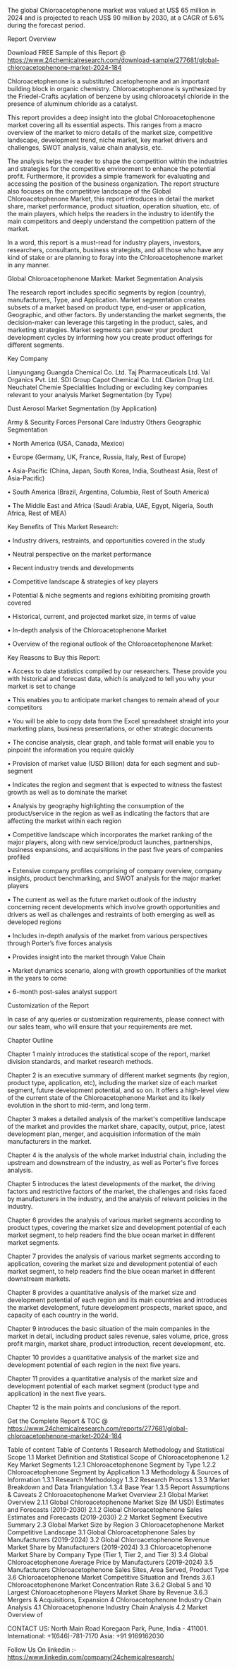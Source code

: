 The global Chloroacetophenone market was valued at US$ 65 million in 2024 and is projected to reach US$ 90 million by 2030, at a CAGR of 5.6% during the forecast period.

Report Overview

Download FREE Sample of this Report @ https://www.24chemicalresearch.com/download-sample/277681/global-chloroacetophenone-market-2024-184

Chloroacetophenone is a substituted acetophenone and an important building block in organic chemistry. Chloroacetophenone is synthesized by the Friedel-Crafts acylation of benzene by using chloroacetyl chloride in the presence of aluminum chloride as a catalyst.

This report provides a deep insight into the global Chloroacetophenone market covering all its essential aspects. This ranges from a macro overview of the market to micro details of the market size, competitive landscape, development trend, niche market, key market drivers and challenges, SWOT analysis, value chain analysis, etc.

The analysis helps the reader to shape the competition within the industries and strategies for the competitive environment to enhance the potential profit. Furthermore, it provides a simple framework for evaluating and accessing the position of the business organization. The report structure also focuses on the competitive landscape of the Global Chloroacetophenone Market, this report introduces in detail the market share, market performance, product situation, operation situation, etc. of the main players, which helps the readers in the industry to identify the main competitors and deeply understand the competition pattern of the market.

In a word, this report is a must-read for industry players, investors, researchers, consultants, business strategists, and all those who have any kind of stake or are planning to foray into the Chloroacetophenone market in any manner.

Global Chloroacetophenone Market: Market Segmentation Analysis

The research report includes specific segments by region (country), manufacturers, Type, and Application. Market segmentation creates subsets of a market based on product type, end-user or application, Geographic, and other factors. By understanding the market segments, the decision-maker can leverage this targeting in the product, sales, and marketing strategies. Market segments can power your product development cycles by informing how you create product offerings for different segments.

Key Company

Lianyungang Guangda Chemical Co. Ltd.
Taj Pharmaceuticals Ltd.
Val Organics Pvt. Ltd.
SDI Group
Capot Chemical Co. Ltd.
Clarion Drug Ltd.
Neuchatel Chemie Specialities
Including or excluding key companies relevant to your analysis
Market Segmentation (by Type)

Dust
Aerosol
Market Segmentation (by Application)

Army & Security Forces
Personal Care Industry
Others
Geographic Segmentation

• North America (USA, Canada, Mexico)

• Europe (Germany, UK, France, Russia, Italy, Rest of Europe)

• Asia-Pacific (China, Japan, South Korea, India, Southeast Asia, Rest of Asia-Pacific)

• South America (Brazil, Argentina, Columbia, Rest of South America)

• The Middle East and Africa (Saudi Arabia, UAE, Egypt, Nigeria, South Africa, Rest of MEA)

Key Benefits of This Market Research:

• Industry drivers, restraints, and opportunities covered in the study

• Neutral perspective on the market performance

• Recent industry trends and developments

• Competitive landscape & strategies of key players

• Potential & niche segments and regions exhibiting promising growth covered

• Historical, current, and projected market size, in terms of value

• In-depth analysis of the Chloroacetophenone Market

• Overview of the regional outlook of the Chloroacetophenone Market:

Key Reasons to Buy this Report:

• Access to date statistics compiled by our researchers. These provide you with historical and forecast data, which is analyzed to tell you why your market is set to change

• This enables you to anticipate market changes to remain ahead of your competitors

• You will be able to copy data from the Excel spreadsheet straight into your marketing plans, business presentations, or other strategic documents

• The concise analysis, clear graph, and table format will enable you to pinpoint the information you require quickly

• Provision of market value (USD Billion) data for each segment and sub-segment

• Indicates the region and segment that is expected to witness the fastest growth as well as to dominate the market

• Analysis by geography highlighting the consumption of the product/service in the region as well as indicating the factors that are affecting the market within each region

• Competitive landscape which incorporates the market ranking of the major players, along with new service/product launches, partnerships, business expansions, and acquisitions in the past five years of companies profiled

• Extensive company profiles comprising of company overview, company insights, product benchmarking, and SWOT analysis for the major market players

• The current as well as the future market outlook of the industry concerning recent developments which involve growth opportunities and drivers as well as challenges and restraints of both emerging as well as developed regions

• Includes in-depth analysis of the market from various perspectives through Porter’s five forces analysis

• Provides insight into the market through Value Chain

• Market dynamics scenario, along with growth opportunities of the market in the years to come

• 6-month post-sales analyst support

Customization of the Report

In case of any queries or customization requirements, please connect with our sales team, who will ensure that your requirements are met.

Chapter Outline

Chapter 1 mainly introduces the statistical scope of the report, market division standards, and market research methods.

Chapter 2 is an executive summary of different market segments (by region, product type, application, etc), including the market size of each market segment, future development potential, and so on. It offers a high-level view of the current state of the Chloroacetophenone Market and its likely evolution in the short to mid-term, and long term.

Chapter 3 makes a detailed analysis of the market's competitive landscape of the market and provides the market share, capacity, output, price, latest development plan, merger, and acquisition information of the main manufacturers in the market.

Chapter 4 is the analysis of the whole market industrial chain, including the upstream and downstream of the industry, as well as Porter's five forces analysis.

Chapter 5 introduces the latest developments of the market, the driving factors and restrictive factors of the market, the challenges and risks faced by manufacturers in the industry, and the analysis of relevant policies in the industry.

Chapter 6 provides the analysis of various market segments according to product types, covering the market size and development potential of each market segment, to help readers find the blue ocean market in different market segments.

Chapter 7 provides the analysis of various market segments according to application, covering the market size and development potential of each market segment, to help readers find the blue ocean market in different downstream markets.

Chapter 8 provides a quantitative analysis of the market size and development potential of each region and its main countries and introduces the market development, future development prospects, market space, and capacity of each country in the world.

Chapter 9 introduces the basic situation of the main companies in the market in detail, including product sales revenue, sales volume, price, gross profit margin, market share, product introduction, recent development, etc.

Chapter 10 provides a quantitative analysis of the market size and development potential of each region in the next five years.

Chapter 11 provides a quantitative analysis of the market size and development potential of each market segment (product type and application) in the next five years.

Chapter 12 is the main points and conclusions of the report.

Get the Complete Report & TOC @ https://www.24chemicalresearch.com/reports/277681/global-chloroacetophenone-market-2024-184

Table of content
Table of Contents
1 Research Methodology and Statistical Scope
1.1 Market Definition and Statistical Scope of Chloroacetophenone
1.2 Key Market Segments
1.2.1 Chloroacetophenone Segment by Type
1.2.2 Chloroacetophenone Segment by Application
1.3 Methodology & Sources of Information
1.3.1 Research Methodology
1.3.2 Research Process
1.3.3 Market Breakdown and Data Triangulation
1.3.4 Base Year
1.3.5 Report Assumptions & Caveats
2 Chloroacetophenone Market Overview
2.1 Global Market Overview
2.1.1 Global Chloroacetophenone Market Size (M USD) Estimates and Forecasts (2019-2030)
2.1.2 Global Chloroacetophenone Sales Estimates and Forecasts (2019-2030)
2.2 Market Segment Executive Summary
2.3 Global Market Size by Region
3 Chloroacetophenone Market Competitive Landscape
3.1 Global Chloroacetophenone Sales by Manufacturers (2019-2024)
3.2 Global Chloroacetophenone Revenue Market Share by Manufacturers (2019-2024)
3.3 Chloroacetophenone Market Share by Company Type (Tier 1, Tier 2, and Tier 3)
3.4 Global Chloroacetophenone Average Price by Manufacturers (2019-2024)
3.5 Manufacturers Chloroacetophenone Sales Sites, Area Served, Product Type
3.6 Chloroacetophenone Market Competitive Situation and Trends
3.6.1 Chloroacetophenone Market Concentration Rate
3.6.2 Global 5 and 10 Largest Chloroacetophenone Players Market Share by Revenue
3.6.3 Mergers & Acquisitions, Expansion
4 Chloroacetophenone Industry Chain Analysis
4.1 Chloroacetophenone Industry Chain Analysis
4.2 Market Overview of

CONTACT US:
North Main Road Koregaon Park, Pune, India - 411001.
International: +1(646)-781-7170
Asia: +91 9169162030

Follow Us On linkedin :- https://www.linkedin.com/company/24chemicalresearch/
